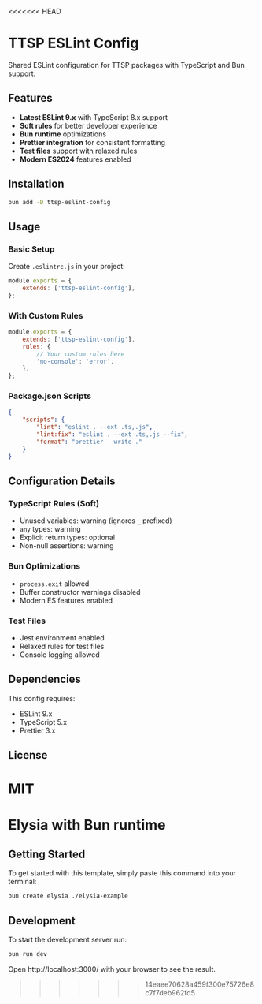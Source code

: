 <<<<<<< HEAD
# TTSP ESLint Config

Shared ESLint configuration for TTSP packages with TypeScript and Bun support.

## Features

- **Latest ESLint 9.x** with TypeScript 8.x support
- **Soft rules** for better developer experience
- **Bun runtime** optimizations
- **Prettier integration** for consistent formatting
- **Test files** support with relaxed rules
- **Modern ES2024** features enabled

## Installation

```bash
bun add -D ttsp-eslint-config
```

## Usage

### Basic Setup

Create `.eslintrc.js` in your project:

```javascript
module.exports = {
	extends: ['ttsp-eslint-config'],
};
```

### With Custom Rules

```javascript
module.exports = {
	extends: ['ttsp-eslint-config'],
	rules: {
		// Your custom rules here
		'no-console': 'error',
	},
};
```

### Package.json Scripts

```json
{
	"scripts": {
		"lint": "eslint . --ext .ts,.js",
		"lint:fix": "eslint . --ext .ts,.js --fix",
		"format": "prettier --write ."
	}
}
```

## Configuration Details

### TypeScript Rules (Soft)
- Unused variables: warning (ignores `_` prefixed)
- `any` types: warning
- Explicit return types: optional
- Non-null assertions: warning

### Bun Optimizations
- `process.exit` allowed
- Buffer constructor warnings disabled
- Modern ES features enabled

### Test Files
- Jest environment enabled
- Relaxed rules for test files
- Console logging allowed

## Dependencies

This config requires:
- ESLint 9.x
- TypeScript 5.x
- Prettier 3.x

## License

MIT
=======
# Elysia with Bun runtime

## Getting Started
To get started with this template, simply paste this command into your terminal:
```bash
bun create elysia ./elysia-example
```

## Development
To start the development server run:
```bash
bun run dev
```

Open http://localhost:3000/ with your browser to see the result.
>>>>>>> 14eaee70628a459f300e75726e8c7f7deb962fd5
